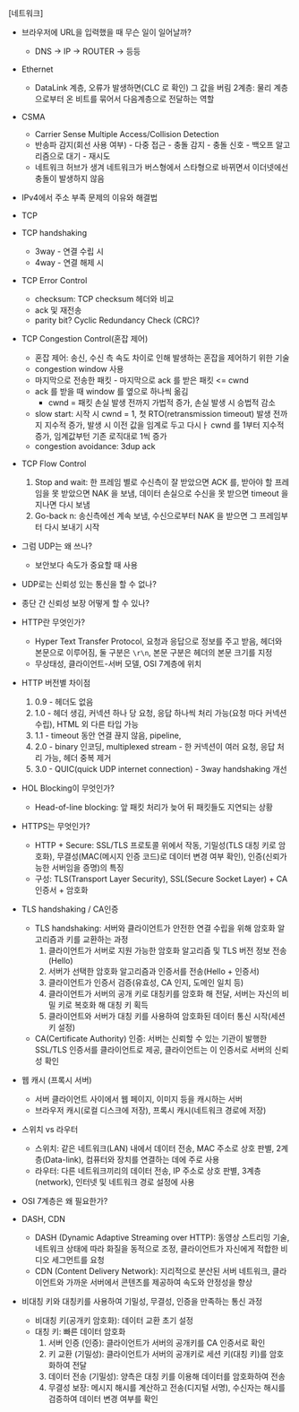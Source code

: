 [네트워크]
- 브라우저에 URL을 입력했을 때 무슨 일이 일어날까?
	- DNS -> IP -> ROUTER -> 등등
- Ethernet
	- DataLink 계층, 오류가 발생하면(CLC 로 확인) 그 값을 버림 2계층: 물리 계층으로부터 온 비트를 묶어서 다음계층으로 전달하는 역할
- CSMA
	- Carrier Sense Multiple Access/Collision Detection
	- 반송파 감지(회선 사용 여부) - 다중 접근 - 충돌 감지 - 충돌 신호 - 백오프 알고리즘으로 대기 - 재시도
	- 네트워크 허브가 생겨 네트워크가 버스형에서 스타형으로 바뀌면서 이더넷에선 충돌이 발생하지 않음
- IPv4에서 주소 부족 문제의 이유와 해결법
- TCP
- TCP handshaking
	- 3way - 연결 수립 시
	- 4way - 연결 해제 시
- TCP Error Control
	- checksum: TCP checksum 헤더와 비교
	- ack 및 재전송
	- parity bit? Cyclic Redundancy Check (CRC)?
- TCP Congestion Control(혼잡 제어)
	- 혼잡 제어: 송신, 수신 측 속도 차이로 인해 발생하는 혼잡을 제어하기 위한 기술
	- congestion window 사용
	- 마지막으로 전송한 패킷 - 마지막으로 ack 를 받은 패킷 <= cwnd
	- ack 를 받을 때 window 를 옆으로 하나씩 옮김
		- cwnd = 패킷 손실 발생 전까지 가법적 증가, 손실 발생 시 승법적 감소
	- slow start: 시작 시 cwnd = 1, 첫 RTO(retransmission timeout) 발생 전까지 지수적 증가, 발생 시 이전 값을 임계로 두고 다시ㅏ cwnd 를 1부터 지수적 증가, 임계값부턴 기존 로직대로 1씩 증가
	- congestion avoidance: 3dup ack
- TCP Flow Control
	1. Stop and wait: 한 프레임 별로 수신측이 잘 받았으면 ACK 를, 받아야 할 프레임을 못 받았으면 NAK 을 보냄, 데이터 손실으로 수신을 못 받으면 timeout 을 지나면 다시 보냄
	2. Go-back n: 송신측에선 계속 보냄, 수신으로부터 NAK 을 받으면 그 프레임부터 다시 보내기 시작
- 그럼 UDP는 왜 쓰나?
	- 보안보다 속도가 중요할 때 사용
- UDP로는 신뢰성 있는 통신을 할 수 없나?
- 종단 간 신뢰성 보장 어떻게 할 수 있나?

- HTTP란 무엇인가?
    - Hyper Text Transfer Protocol, 요청과 응답으로 정보를 주고 받음, 헤더와 본문으로 이루어짐, 둘 구분은 `\r\n`, 본문 구분은 헤더의 본문 크기를 지정
    - 무상태성, 클라이언트-서버 모델, OSI 7계층에 위치
- HTTP 버전별 차이점
	1. 0.9 - 헤더도 없음
	2. 1.0 - 헤더 생김, 커넥션 하나 당 요청, 응답 하나씩 처리 가능(요청 마다 커넥션 수립), HTML 외 다른 타입 가능
	3. 1.1 - timeout 동안 연결 끊지 않음, pipeline, 
	4. 2.0 - binary 인코딩, multiplexed stream - 한 커넥션이 여러 요청, 응답 처리 가능, 헤더 중복 제거
	5. 3.0 - QUIC(quick UDP internet connection) - 3way handshaking 	개선

- HOL Blocking이 무엇인가?
	- Head-of-line blocking: 앞 패킷 처리가 늦어 뒤 패킷들도 지연되는 상황
- HTTPS는 무엇인가?
	- HTTP + Secure: SSL/TLS 프로토콜 위에서 작동, 기밀성(TLS 대칭 키로 암호화), 무결성(MAC(메시지 인증 코드)로 데이터 변경 여부 확인), 인증(신뢰가능한 서버임을 증명)의 특징
	- 구성: TLS(Transport Layer Security), SSL(Secure Socket Layer) + CA 인증서 + 암호화
- TLS handshaking / CA인증
	- TLS handshaking: 서버와 클라이언트가 안전한 연결 수립을 위해 암호화 알고리즘과 키를 교환하는 과정
		1. 클라이언트가 서버로 지원 가능한 암호화 알고리즘 및 TLS 버전 정보 전송(Hello)
		2. 서버가 선택한 암호화 알고리즘과 인증서를 전송(Hello + 인증서)
		3. 클라이언트가 인증서 검증(유효성, CA 인지, 도메인 일치 등)
		4. 클라이언트가 서버의 공개 키로 대칭키를 암호화 해 전달, 서버는 자신의 비밀 키로 복호화 해 대칭 키 획득
		5. 클라이언트와 서버가 대칭 키를 사용하여 암호화된 데이터 통신 시작(세션 키 설정)
	- CA(Certificate Authority) 인증:  서버는 신뢰할 수 있는 기관이 발행한 SSL/TLS 인증서를 클라이언트로 제공, 클라이언트는 이 인증서로 서버의 신뢰성 확인
- 웹 캐시 (프록시 서버)
	- 서버 클라이언트 사이에서 웹 페이지, 이미지 등을 캐시하는 서버
	- 브라우저 캐시(로컬 디스크에 저장), 프록시 캐시(네트워크 경로에 저장)
- 스위치 vs 라우터
	- 스위치: 같은 네트워크(LAN) 내에서 데이터 전송, MAC 주소로 상호 판별, 2계층(Data-link), 컴퓨터와 장치를 연결하는 데에 주로 사용
	- 라우터: 다른 네트워크끼리의 데이터 전송, IP 주소로 상호 판별, 3계층(network), 인터넷 및 네트워크 경로 설정에 사용
- OSI 7계층은 왜 필요한가?
- DASH, CDN
	- DASH (Dynamic Adaptive Streaming over HTTP): 동영상 스트리밍 기술, 네트워크 상태에 따라 화질을 동적으로 조정, 클라이언트가 자신에게 적합한 비디오 세그먼트를 요청
	- CDN (Content Delivery Network): 지리적으로 분산된 서버 네트워크, 클라이언트와 가까운 서버에서 콘텐츠를 제공하여 속도와 안정성을 향상
- 비대칭 키와 대칭키를 사용하여 기밀성, 무결성, 인증을 만족하는 통신 과정
    - 비대칭 키(공개키 암호화): 데이터 교환 초기 설정
	- 대칭 키: 빠른 데이터 암호화
		1. 서버 인증 (인증): 클라이언트가 서버의 공개키를 CA 인증서로 확인
		2. 키 교환 (기밀성): 클라이언트가 서버의 공개키로 세션 키(대칭 키)를 암호화하여 전달
		3. 데이터 전송 (기밀성): 양측은 대칭 키를 이용해 데이터를 암호화하여 전송
		4. 무결성 보장: 메시지 해시를 계산하고 전송(디지털 서명), 수신자는 해시를 검증하여 데이터 변경 여부를 확인
